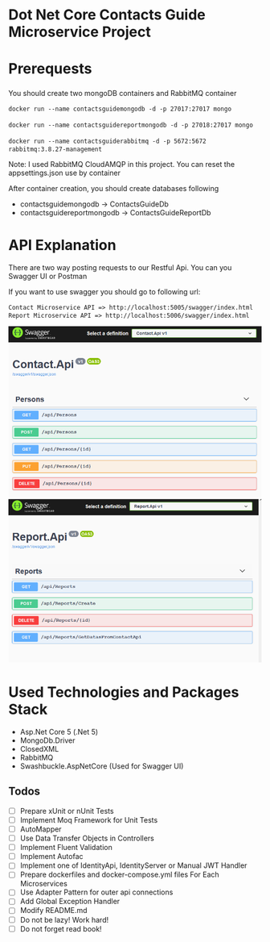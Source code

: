 # Dot Net Core Contacts Guide Microservice Project

# Prerequests

### 

You should create two mongoDB containers and RabbitMQ container

```
docker run --name contactsguidemongodb -d -p 27017:27017 mongo

docker run --name contactsguidereportmongodb -d -p 27018:27017 mongo

docker run --name contactsguiderabbitmq -d -p 5672:5672 rabbitmq:3.8.27-management
```

Note: I used RabbitMQ CloudAMQP in this project. You can reset the appsettings.json use by container

After container creation, you should create databases following

- contactsguidemongodb -> ContactsGuideDb
- contactsguidereportmongodb -> ContactsGuideReportDb

# API Explanation

There are two way posting requests to our Restful Api. You can you Swagger UI or Postman

If you want to use swagger you should go to following url:

  ```
  Contact Microservice API => http://localhost:5005/swagger/index.html
  Report Microservice API => http://localhost:5006/swagger/index.html
  ```
 ![alt text](https://github.com/burakhayirli/DotNetCore-Mongo-RabbitMQ-ContactsGuide-Microservices-Project/blob/master/images/ContactApiSwaggerr.PNG)
 ![alt text](https://github.com/burakhayirli/DotNetCore-Mongo-RabbitMQ-ContactsGuide-Microservices-Project/blob/master/images/ReportApiSwagger.PNG)

# Used Technologies and Packages Stack

- Asp.Net Core 5 (.Net 5)
- MongoDb.Driver
- ClosedXML
- RabbitMQ
- Swashbuckle.AspNetCore (Used for Swagger UI)

## Todos

- [ ] Prepare xUnit or nUnit Tests
- [ ] Implement Moq Framework for Unit Tests
- [ ] AutoMapper
- [ ] Use Data Transfer Objects in Controllers
- [ ] Implement Fluent Validation
- [ ] Implement Autofac
- [ ] Implement one of IdentityApi, IdentityServer or Manual JWT Handler
- [ ] Prepare dockerfiles and docker-compose.yml files For Each Microservices
- [ ] Use Adapter Pattern for outer api connections
- [ ] Add Global Exception Handler
- [ ] Modify README.md
- [ ] Do not be lazy! Work hard!
- [ ] Do not forget read book!
